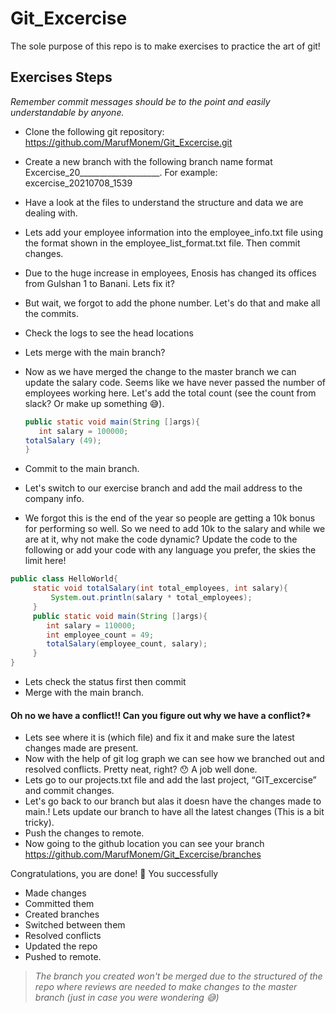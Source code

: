 # Git_Excercise
The sole purpose of this repo is to make exercises to practice the art of git! 

## Exercises Steps

_Remember commit messages should be to the point and easily understandable by anyone._

* Clone the following git repository: https://github.com/MarufMonem/Git_Excercise.git
* Create a new branch with the following branch name format Excercise_20____________________. For example: excercise_20210708_1539
* Have a look at the files to understand the structure and data we are dealing with. 
* Lets add your employee information into the employee_info.txt file using the format shown in the employee_list_format.txt file. Then commit changes.
* Due to the huge increase in employees, Enosis has changed its offices from Gulshan 1 to Banani. Lets fix it? 
* But wait, we forgot to add the phone number. Let's do that and make all the commits.
* Check the logs to see the head locations
* Lets merge with the main branch?
* Now as we have merged the change to the master branch we can update the salary code. Seems like we have never passed the number of employees working here. Let's add the total count (see the count from slack? Or make up something 😅).
     
     ```java
     public static void main(String []args){
        int salary = 100000;
	totalSalary (49);
     }
     ```

* Commit to the main branch.
* Let's switch to our exercise branch and add the mail address to the company info.
* We forgot this is the end of the year so people are getting a 10k bonus for performing so well. So we need to add 10k to the salary and while we are at it, why not make the code dynamic? Update the code to the following or add your code with any language you prefer, the skies the limit here! 
```java
public class HelloWorld{
     static void totalSalary(int total_employees, int salary){
         System.out.println(salary * total_employees);
     }
     public static void main(String []args){
        int salary = 110000;
	    int employee_count = 49;
	    totalSalary(employee_count, salary);
     }
}
```

* Lets check the status first then commit
* Merge with the main branch.
#### Oh no we have a conflict!! Can you figure out why we have a conflict?* 
* Lets see where it is (which file) and fix it and make sure the latest changes made are present. 
* Now with the help of git log graph we can see how we branched out and resolved conflicts. Pretty neat, right? 😯 A job well done. 
* Lets go to our projects.txt file and add the last project, “GIT_excercise” and commit changes.
* Let's go back to our branch but alas it doesn have the changes made to main.! Lets update our branch to have all the latest changes (This is a bit tricky).
* Push the changes to remote.
* Now going to the github location you can see your branch https://github.com/MarufMonem/Git_Excercise/branches

Congratulations, you  are done! 🥳 You successfully 
* Made changes
* Committed them
* Created branches
* Switched between them
* Resolved conflicts
* Updated the repo
* Pushed to remote.

> _The branch you created won't be merged due to the structured of the repo where reviews are needed to make changes to the master branch (just in case you were wondering 😅)_
 
 

